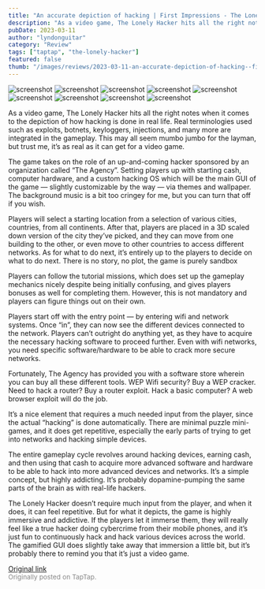 ```yaml
---
title: "An accurate depiction of hacking | First Impressions - The Lonely Hacker"
description: "As a video game, The Lonely Hacker hits all the right notes when it comes to the depiction of how hacking is done in real life. Real terminologies used such as exploits, botnets, keyloggers, injections, and many more are integrated in the gameplay. This may all seem mumbo jumbo for the layman, but trust me, it’s as real as it can get for a video game."
pubDate: 2023-03-11
author: "lyndonguitar"
category: "Review"
tags: ["taptap", "the-lonely-hacker"]
featured: false
thumb: "/images/reviews/2023-03-11-an-accurate-depiction-of-hacking--first-impressions---the-lonely-hacker-0.avif"
---
```


<div class="gallery">
  <img src="/images/reviews/2023-03-11-an-accurate-depiction-of-hacking--first-impressions---the-lonely-hacker-0.avif" alt="screenshot" />
  <img src="/images/reviews/2023-03-11-an-accurate-depiction-of-hacking--first-impressions---the-lonely-hacker-1.avif" alt="screenshot" />
  <img src="/images/reviews/2023-03-11-an-accurate-depiction-of-hacking--first-impressions---the-lonely-hacker-2.avif" alt="screenshot" />
  <img src="/images/reviews/2023-03-11-an-accurate-depiction-of-hacking--first-impressions---the-lonely-hacker-3.avif" alt="screenshot" />
  <img src="/images/reviews/2023-03-11-an-accurate-depiction-of-hacking--first-impressions---the-lonely-hacker-4.avif" alt="screenshot" />
  <img src="/images/reviews/2023-03-11-an-accurate-depiction-of-hacking--first-impressions---the-lonely-hacker-5.avif" alt="screenshot" />
  <img src="/images/reviews/2023-03-11-an-accurate-depiction-of-hacking--first-impressions---the-lonely-hacker-6.avif" alt="screenshot" />
  <img src="/images/reviews/2023-03-11-an-accurate-depiction-of-hacking--first-impressions---the-lonely-hacker-7.avif" alt="screenshot" />
  <img src="/images/reviews/2023-03-11-an-accurate-depiction-of-hacking--first-impressions---the-lonely-hacker-8.avif" alt="screenshot" />
</div>

As a video game, The Lonely Hacker hits all the right notes when it comes to the depiction of how hacking is done in real life. Real terminologies used such as exploits, botnets, keyloggers, injections, and many more are integrated in the gameplay. This may all seem mumbo jumbo for the layman, but trust me, it’s as real as it can get for a video game.

The game takes on the role of an up-and-coming hacker sponsored by an organization called “The Agency”. Setting players up with starting cash, computer hardware, and a custom hacking OS which will be the main GUI of the game — slightly customizable by the way — via themes and wallpaper. The background music is a bit too cringey for me, but you can turn that off if you wish.

Players will select a starting location from a selection of various cities, countries, from all continents. After that, players are placed in a 3D scaled down version of the city they’ve picked, and they can move from one building to the other, or even move to other countries to access different networks. As for what to do next, it’s entirely up to the players to decide on what to do next. There is no story, no plot, the game is purely sandbox

Players can follow the tutorial missions, which does set up the gameplay mechanics nicely despite being initially confusing, and gives players bonuses as well for completing them. However, this is not mandatory and players can figure things out on their own.

Players start off with the entry point — by entering wifi and network systems. Once “in”, they can now see the different devices connected to the network. Players can’t outright do anything yet, as they have to acquire the necessary hacking software to proceed further. Even with wifi networks, you need specific software/hardware to be able to crack more secure networks.

Fortunately, The Agency has provided you with a software store wherein you can buy all these different tools. WEP Wifi security? Buy a WEP cracker. Need to hack a router? Buy a router exploit. Hack a basic computer? A web browser exploit will do the job.

It’s a nice element that requires a much needed input from the player, since the actual “hacking” is done automatically. There are minimal puzzle mini-games, and it does get repetitive, especially the early parts of trying to get into networks and hacking simple devices.

The entire gameplay cycle revolves around hacking devices, earning cash, and then using that cash to acquire more advanced software and hardware to be able to hack into more advanced devices and networks. It’s a simple concept, but highly addicting. It’s probably dopamine-pumping the same parts of the brain as with real-life hackers.

The Lonely Hacker doesn’t require much input from the player, and when it does, it can feel repetitive. But for what it depicts, the game is highly immersive and addictive. If the players let it immerse them, they will really feel like a true hacker doing cybercrime from their mobile phones, and it’s just fun to continuously hack and hack various devices across the world. The gamified GUI does slightly take away that immersion a little bit, but it’s probably there to remind you that it’s just a video game.

[Original link](https://www.taptap.io/post/4769344)<br><span style="font-size: 0.95em; color: #888;">Originally posted on TapTap.</span>
